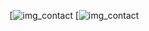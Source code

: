 

[![img_contact](https://root-me-diff.vercel.app/rm-gh?nickname=Wiloti&style=dark#gh-dark-mode-only)
[![img_contact](https://root-me-diff.vercel.app/rm-gh?nickname=Wiloti&style=light#gh-light-mode-only)
